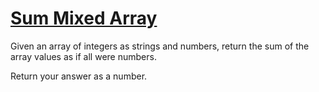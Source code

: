 # [Sum Mixed Array](https://www.codewars.com/kata/sum-mixed-array "https://www.codewars.com/kata/57eaeb9578748ff92a000009")

Given an array of integers as strings and numbers, return the sum of the array values as if all were numbers.

Return your answer as a number.